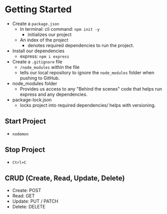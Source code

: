 # Getting Started
- Create a `package.json`
    - In terminal: cli command: `npm init -y`
        - initializes our project
    - An index of the project
        - denotes required dependencies to run the project.
- Install our dependencies
    - express: `npm i express`
- Create a `.gitignore` file
    - `/node_modules` within the file
    - tells our local repository to ignore the `node_modules` folder when pushing to GitHub.
- node_modules folder
    - Provides us access to any "Behind the scenes" code that helps run express and any dependencies.
- package-lock.json
    - locks project into required dependencies/ helps with versioning.

## Start Project
- `nodemon`

## Stop Project
- `Ctrl+C`

## CRUD (Create, Read, Update, Delete)
- Create: POST
- Read: GET
- Update: PUT / PATCH
- Delete: DELETE
